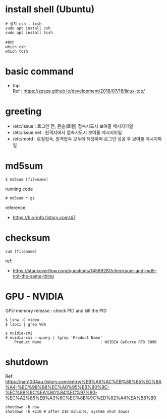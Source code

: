 # install shell (Ubuntu)
```
# 설치 csh , tcsh 
sudo apt install csh
sudo apt install tcsh

#확인
which csh
which tcsh
```

# basic command
- top  
	Ref : https://zzsza.github.io/development/2018/07/18/linux-top/

# greeting
- /etc/issue : 로그인 전, 콘솔(로컬) 접속시도시 보여줄 메시지파일
- /etc/issue.net : 원격지에서 접속시도시 보여줄 메시지파일
- /etc/motd : 로컬접속, 원격접속 모두에 해당하며 로그인 성공 후 보여줄 메시지파일

# md5sum
```
$ md5sum [filename]
```

running code
```
# md5sum *.gz
```


reference: 
- https://bio-info.tistory.com/47

# checksum
```
sum [filename]
```
ref:
- https://stackoverflow.com/questions/14569281/checksum-and-md5-not-the-same-thing

# GPU - NVIDIA
GPU memory release : check PID and kill the PID
```
$ lshw -C video
$ lspci | grep VGA

$ nvidia-smi
# nvidia-smi --query | fgrep 'Product Name'
    Product Name                          : NVIDIA GeForce RTX 3090
```

# shutdown
Ref: https://nan1004au.tistory.com/entry/%EB%A6%AC%EB%88%85%EC%8A%A4-%EC%98%88%EC%A0%95%EB%90%9C-%EC%8B%9C%EA%B0%84%EC%97%90-%EC%A2%85%EB%A3%8C%EC%8B%9C%ED%82%A4%EA%B8%B0
```
shutdown -h now
shutdown -h +210 # after 210 minuite, system shut downs
```
